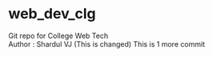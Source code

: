 # web_dev_clg
Git repo for College Web Tech
<br>
Author : Shardul VJ (This is changed)
This is 1 more commit